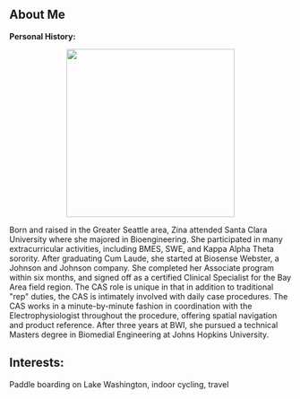 
## About Me

**Personal History:** 
<center>
<img src = "/images/bwi.jpg" width="300"></center>

Born and raised in the Greater Seattle area, Zina attended Santa Clara University where she majored in Bioengineering. She participated in many extracurricular activities, including BMES, SWE, and Kappa Alpha Theta sorority. After graduating Cum Laude, she started at Biosense Webster, a Johnson and Johnson company. She completed her Associate program within six months, and signed off as a certified Clinical Specialist for the Bay Area field region. The CAS role is unique in that in addition to traditional "rep" duties, the CAS is intimately involved with daily case procedures. The CAS works in a minute-by-minute fashion in coordination with the Electrophysiologist throughout the procedure, offering spatial navigation and product reference. After three years at BWI, she pursued a technical Masters degree in Biomedial Engineering at Johns Hopkins University.



## Interests: ##
Paddle boarding on Lake Washington, indoor cycling, travel
